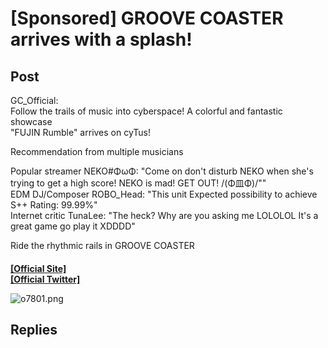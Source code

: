 # [Sponsored] GROOVE COASTER arrives with a splash!
## Post
GC_Official:<br>
Follow the trails of music into cyberspace! A colorful and fantastic showcase<br>
"FUJIN Rumble" arrives on cyTus!

Recommendation from multiple musicians

Popular streamer NEKO\#ΦωΦ: "Come on don't disturb NEKO when she's trying to get a high score! NEKO is mad! GET OUT! /(Φ皿Φ)/""<br>
EDM DJ/Composer ROBO\_Head: "This unit  Expected possibility to achieve S++ Rating: 99.99%"<br>
Internet critic TunaLee: "The heck? Why are you asking me LOLOLOL It's a great game go play it XDDDD"

Ride the rhythmic rails in GROOVE COASTER<br>
　<br>
[**[Official Site]**](http://groovecoaster.jp/)<br>
[**[Official Twitter]**](https://twitter.com/groove\_coaster)

![o7801.png](\attachments\o7801.png)
## Replies
